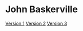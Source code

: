 # John Baskerville

[Version 1](https://adam0neill.github.io/baskerville/baskerville-1.html)
[Version 2](https://adam0neill.github.io/baskerville/baskerville-2.html)
[Version 3](https://adam0neill.github.io/baskerville/baskerville-3.html)
